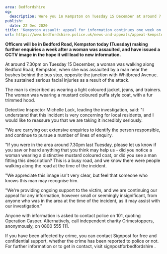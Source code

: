 ```yaml
area: Bedfordshire
og:
  description: Were you in Kempston on Tuesday 15 December at around 7.30pm.
publish:
  date: 22 Dec 2020
title: 'Kempston assault: appeal for information continues one week on'
url: https://www.bedfordshire.police.uk/news-and-appeals/appeal-kempston-casper-dec20
```

**Officers will be in Bedford Road, Kempston today (Tuesday) making further enquiries a week after a woman was assaulted, and have issued a CCTV image in the hope it will lead to new information.**

At around 7.30pm on Tuesday 15 December, a woman was walking along Bedford Road, Kempston, when she was assaulted by a man near the bushes behind the bus stop, opposite the junction with Whitbread Avenue. She sustained serious facial injuries as a result of the attack.

The man is described as wearing a light coloured jacket, jeans, and trainers. The woman was wearing a mustard coloured puffa style coat, with a fur trimmed hood.

Detective Inspector Michelle Lack, leading the investigation, said: "I understand that this incident is very concerning for local residents, and I would like to reassure you that we are taking it incredibly seriously.

"We are carrying out extensive enquiries to identify the person responsible, and continue to pursue a number of lines of enquiry.

"If you were in the area around 7.30pm last Tuesday, please let us know if you saw or heard anything that you think may help us - did you notice a woman wearing a distinctive mustard coloured coat, or did you see a man fitting this description? This is a busy road, and we know there were people walking along the road at the time of the incident.

"We appreciate this image isn't very clear, but feel that someone who knows this man may recognise him.

"We're providing ongoing support to the victim, and we are continuing our appeal for any information, however small or seemingly insignificant, from anyone who was in the area at the time of the incident, as it may assist with our investigation."

Anyone with information is asked to contact police on 101, quoting Operation Casper. Alternatively, call independent charity Crimestoppers, anonymously, on 0800 555 111.

If you have been affected by crime, you can contact Signpost for free and confidential support, whether the crime has been reported to police or not. For further information or to get in contact, visit signpostforbedfordshire .
